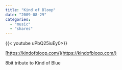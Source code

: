 ```yaml
---
title: "Kind of Bloop"
date: "2009-08-29"
categories:
  - "music"
  - "shares"
---
```


<div style="width: 70vw;">{{< youtube uPbQ25iuEy0>}}</div>

[https://kindofbloop.com/](https://kindofbloop.com/)

8bit tribute to Kind of Blue
